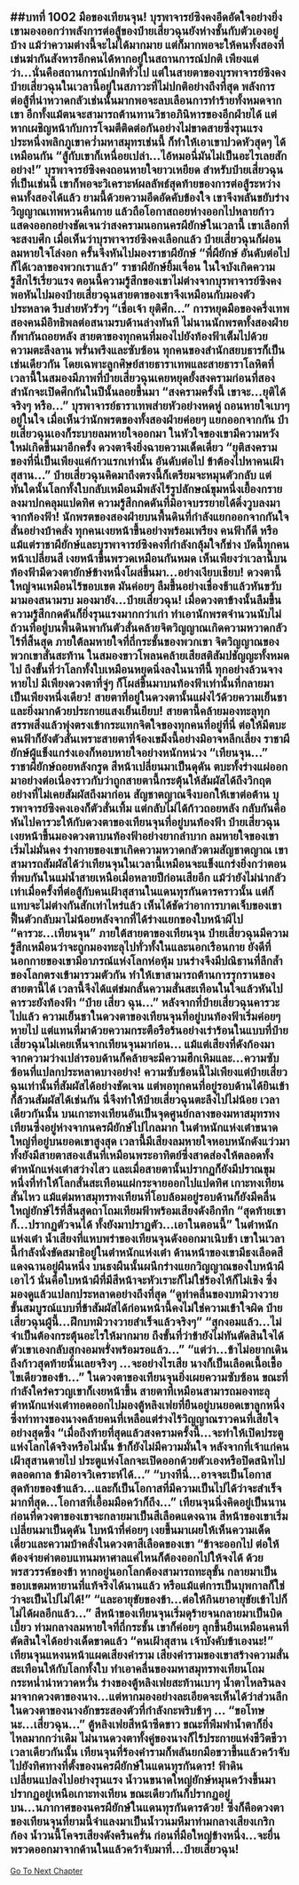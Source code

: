 ##บทที่ 1002 มือของเทียนจุน!
บุรพาจารย์ซิงคงอึดอัดใจอย่างยิ่ง เขามองออกว่าพลังการต่อสู้ของป๋ายเสี่ยวฉุนยังห่างชั้นกับตัวเองอยู่บ้าง แม้ว่าความต่างนี้จะไม่ได้มากมาย แต่ก็มากพอจะให้คนทั้งสองที่เข่นฆ่ากันสังหารอีกคนได้หากอยู่ในสถานการณ์ปกติ
เพียงแต่ว่า...นั่นคือสถานการณ์ปกติทั่วไป แต่ในสายตาของบุรพาจารย์ซิงคง ป๋ายเสี่ยวฉุนในเวลานี้อยู่ในสภาวะที่ไม่ปกติอย่างถึงที่สุด พลังการต่อสู้ที่น่าหวาดกลัวเช่นนั้นมากพอจะลบเลือนการทำร้ายทั้งหมดจากเขา อีกทั้งแม้ตนจะสามารถต้านทานวิชาอภินิหารของอีกฝ่ายได้ แต่หากเผชิญหน้ากับการโจมตีติดต่อกันอย่างไม่ขาดสายซึ่งรุนแรงประหนึ่งพลิกภูเขาคว่ำมหาสมุทรเช่นนี้ ก็ทำให้เอาเขาปวดหัวสุดๆ ได้เหมือนกัน
“สู้กับเขาก็เหนื่อยเปล่า...ไอ้หมอนี่มันไม่เป็นอะไรเลยสักอย่าง!” บุรพาจารย์ซิงคงถอนหายใจยาวเหยียด สำหรับป๋ายเสี่ยวฉุนที่เป็นเช่นนี้ เขาก็พอจะวิเคราะห์ผลลัพธ์สุดท้ายของการต่อสู้ระหว่างคนทั้งสองได้แล้ว
ยามนี้ด้วยความอึดอัดคับข้องใจ เขาจึงพลันขยับร่าง วิญญาณเทพหวนคืนกาย แล้วถือโอกาสถอยห่างออกไปหลายก้าว แสดงออกอย่างชัดเจนว่าสงครามนอกนครผียักษ์ในเวลานี้ เขาเลือกที่จะสงบศึก
เมื่อเห็นว่าบุรพาจารย์ซิงคงเลือกแล้ว ป๋ายเสี่ยวฉุนก็ผ่อนลมหายใจโล่งอก ครั้นจึงหันไปมองราชาผียักษ์
“พี่ผียักษ์ อันดับต่อไปก็ได้เวลาของพวกเราแล้ว”
ราชาผียักษ์ยิ้มเจื่อน ในใจบังเกิดความรู้สึกไร้เรี่ยวแรง ตอนนี้ความรู้สึกของเขาไม่ต่างจากบุรพาจารย์ซิงคง พอหันไปมองป๋ายเสี่ยวฉุนสายตาของเขาจึงเหมือนกับมองตัวประหลาด รีบส่ายหัวรัวๆ
“เชื่อเจ้า ยุติศึก...”
การหยุดมือของครึ่งเทพสองคนมีอิทธิพลต่อสนามรบด้านล่างทันที ไม่นานนักพรตทั้งสองฝ่ายก็พากันถอยหลัง สายตาของทุกคนที่มองไปยังท้องฟ้าเต็มไปด้วยความตะลึงลาน พรั่นพรึงและซับซ้อน
ทุกคนของสำนักสยบธารก็เป็นเช่นเดียวกัน โดยเฉพาะลูกศิษย์สายธาราเทพและสายธาราโลหิตที่เวลานี้ในสมองมีภาพที่ป๋ายเสี่ยวฉุนเคยหยุดยั้งสงครามก่อนที่สองสำนักจะเปิดศึกกันในปีนั้นลอยขึ้นมา
“สงครามครั้งนี้ เขาจะ...ยุติได้จริงๆ หรือ...” บุรพาจารย์ธาราเทพส่ายหัวอย่างหดหู่ ถอนหายใจเบาๆ อยู่ในใจ
เมื่อเห็นว่านักพรตของทั้งสองฝ่ายค่อยๆ แยกออกจากกัน ป๋ายเสี่ยวฉุนเองก็ระบายลมหายใจออกมา ในหัวใจของเขามีความหวังใหม่เกิดขึ้นมาอีกครั้ง ดวงตาจึงยิ่งฉายความเด็ดเดี่ยว
“ยุติสงครามของที่นี่เป็นเพียงแค่ก้าวแรกเท่านั้น อันดับต่อไป ข้าต้องไปหาคนเฝ้าสุสาน...” ป๋ายเสี่ยวฉุนคิดมาถึงตรงนี้ก็เตรียมจะหมุนตัวกลับ แต่ทันใดนั้นโลกทั้งใบกลับเหมือนมีพลังไร้รูปลักษณ์ขุมหนึ่งเยื้องกรายลงมาปกคลุมแปดทิศ ความรู้สึกกดดันที่มิอาจบรรยายได้ดิ่งวูบลงมาจากท้องฟ้า!
นักพรตของสองฝ่ายบนพื้นดินที่กำลังแยกออกจากกันใจสั่นอย่างบ้าคลั่ง ทุกคนเงยหน้าขึ้นอย่างพร้อมเพรียง คนฟ้าก็ดี หรือแม้แต่ราชาผียักษ์และบุรพาจารย์ซิงคงที่กำลังกลุ้มใจก็ช่าง บัดนี้ทุกคนหน้าเปลี่ยนสี เงยหน้าขึ้นพรวดเหมือนกันหมด
เห็นเพียงว่าเวลานี้บนท้องฟ้ามีดวงตายักษ์ข้างหนึ่งโผล่ขึ้นมา...อย่างเงียบเชียบ!
ดวงตานี้ใหญ่จนเหมือนไร้ขอบเขต มันค่อยๆ ลืมขึ้นอย่างเชื่องช้าแล้วหันขวับมามองสนามรบ มองมายัง...ป๋ายเสี่ยวฉุน!
เมื่อดวงตาข้างนั้นลืมขึ้น ความรู้สึกกดดันก็ยิ่งรุนแรงมากกว่าเก่า ทำเอานักพรตจำนวนนับไม่ถ้วนที่อยู่บนพื้นดินพากันตัวสั่นคล้ายจิตวิญญาณเกิดความหวาดกลัวไร้ที่สิ้นสุด ภายใต้ลมหายใจที่ถี่กระชั้นของพวกเขา จิตวิญญาณของพวกเขาสั่นสะท้าน ในสมองขาวโพลนคล้ายเสียสติสัมปชัญญะทั้งหมดไป
ถึงขั้นที่ว่าโลกทั้งใบเหมือนหยุดนิ่งลงในนาทีนี้ ทุกอย่างล้วนจางหายไป มีเพียงดวงตาที่จู่ๆ ก็โผล่ขึ้นมาบนท้องฟ้าเท่านั้นที่กลายมาเป็นเพียงหนึ่งเดียว!
สายตาที่อยู่ในดวงตานั้นแฝงไว้ด้วยความเย็นชาและยิ่งมากด้วยประกายแสงเย็นเยียบ!
สายตานี้คล้ายมองทะลุทุกสรรพสิ่งแล้วพุ่งตรงเข้ากระแทกจิตใจของทุกคนที่อยู่ที่นี่ ต่อให้มีตบะคนฟ้าก็ยังตัวสั่นเพราะสายตาที่จ้องเขม็งนี้อย่างมิอาจหลีกเลี่ยง
ราชาผียักษ์ผู้แข็งแกร่งเองก็หอบหายใจอย่างหนักหน่วง
“เทียนจุน...” ราชาผียักษ์ถอยหลังกรูด สีหน้าเปลี่ยนมาเป็นดุดัน ตบะทั้งร่างแผ่ออกมาอย่างต่อเนื่องราวกับว่าถูกสายตานี้กระตุ้นให้สัมผัสได้ถึงวิกฤตอย่างที่ไม่เคยสัมผัสถึงมาก่อน สัญชาตญาณจึงบอกให้เขาต่อต้าน
บุรพาจารย์ซิงคงเองก็ตัวสั่นเทิ้ม แต่กลับไม่ได้ก้าวถอยหลัง กลับกันคือหันไปคารวะให้กับดวงตาของเทียนจุนที่อยู่บนท้องฟ้า
ป๋ายเสี่ยวฉุนเงยหน้าขึ้นมองดวงตาบนท้องฟ้าอย่างยากลำบาก ลมหายใจของเขาเริ่มไม่มั่นคง ร่างกายของเขาเกิดความหวาดกลัวตามสัญชาตญาณ เขาสามารถสัมผัสได้ว่าเทียนจุนในเวลานี้เหมือนจะแข็งแกร่งยิ่งกว่าตอนที่พบกันในแม่น้ำสายเหนือเมื่อหลายปีก่อนเสียอีก แม้ว่ายังไม่น่ากลัวเท่าเมื่อครั้งที่ต่อสู้กับคนเฝ้าสุสานในแดนทุรกันดารคราวนั้น แต่ก็แทบจะไม่ต่างกันสักเท่าไหร่แล้ว
เห็นได้ชัดว่าอาการบาดเจ็บของเขาฟื้นตัวกลับมาไม่น้อยหลังจากที่ได้ร่างแยกของใบหน้าผีไป
“คารวะ...เทียนจุน” ภายใต้สายตาของเทียนจุน ป๋ายเสี่ยวฉุนมีความรู้สึกเหมือนว่าจะถูกมองทะลุไปทั่วทั้งในและนอกเรือนกาย ยังดีที่นอกกายของเขามีอาภรณ์แห่งโลกห่อหุ้ม บนร่างจึงมีปณิธานที่ลึกล้ำของโลกตรงเข้ามารวมตัวกัน ทำให้เขาสามารถต้านการรุกรานของสายตานี้ได้ เวลานี้จึงได้แต่ข่มกลั้นความสั่นสะเทือนในใจแล้วหันไปคารวะยังท้องฟ้า
“ป๋าย เสี่ยว ฉุน...” หลังจากที่ป๋ายเสี่ยวฉุนคารวะไปแล้ว ความเย็นชาในดวงตาของเทียนจุนที่อยู่บนท้องฟ้าเริ่มค่อยๆ หายไป แต่แทนที่มาด้วยความกระตือรือร้นอย่างเร่าร้อนในแบบที่ป๋ายเสี่ยวฉุนไม่เคยเห็นจากเทียนจุนมาก่อน...
แม้แต่เสียงที่ดังก้องมาจากความว่างเปล่ารอบด้านก็คล้ายจะมีความฮึกเหิมและ...ความซับซ้อนที่แปลกประหลาดบางอย่าง!
ความซับซ้อนนี้ไม่เพียงแต่ป๋ายเสี่ยวฉุนเท่านั้นที่สัมผัสได้อย่างชัดเจน แต่พอทุกคนที่อยู่รอบด้านได้ยินเข้าก็ล้วนสัมผัสได้เช่นกัน นี่จึงทำให้ป๋ายเสี่ยวฉุนตะลึงไปไม่น้อย
เวลาเดียวกันนั้น บนเกาะทงเทียนอันเป็นจุดศูนย์กลางของมหาสมุทรทงเทียนซึ่งอยู่ห่างจากนครผียักษ์ไปไกลมาก ในตำหนักแห่งเต๋าขนาดใหญ่ที่อยู่บนยอดเขาสูงสุด เวลานี้มีเสียงลมหายใจหอบหนักดังแว่วมา ทั้งยังมีสายตาสองเส้นที่เหมือนพระอาทิตย์ซึ่งสาดส่องให้ตลอดทั้งตำหนักแห่งเต๋าสว่างไสว
และเมื่อสายตานั้นปรากฏก็ยังมีปราณขุมหนึ่งที่ทำให้โลกสั่นสะเทือนแผ่กระจายออกไปแปดทิศ เกาะทงเทียนสั่นไหว แม้แต่มหาสมุทรทงเทียนที่โอบล้อมอยู่รอบด้านก็ยังมีคลื่นใหญ่ยักษ์ไร้ที่สิ้นสุดถาโถมเทียมฟ้าพร้อมเสียงดังอึกทึก
“สุดท้ายเขาก็...ปรากฏตัวจนได้ ทั้งยังมาปราฏตัว...เอาในตอนนี้” ในตำหนักแห่งเต๋า น้ำเสียงที่แหบพร่าของเทียนจุนดังออกมาเนิบช้า เขาในเวลานี้กำลังนั่งขัดสมาธิอยู่ในตำหนักแห่งเต๋า ด้านหน้าของเขามีธงเลือดสีแดงฉานอยู่ผืนหนึ่ง บนธงผืนนั้นผนึกร่างแยกวิญญาณของใบหน้าผีเอาไว้ นั่นคือใบหน้าผีที่มีสีหน้าจะหัวเราะก็ไม่ใช่ร้องไห้ก็ไม่เชิง ซึ่งมองดูแล้วแปลกประหลาดอย่างถึงที่สุด
“ดูท่าคลื่นของบทมิวางวายขั้นสมบูรณ์แบบที่ข้าสัมผัสได้ก่อนหน้านี้คงไม่ใช่ความเข้าใจผิด ป๋ายเสี่ยวฉุนผู้นี้...ฝึกบทมิวางวายสำเร็จแล้วจริงๆ”
“สุกงอมแล้ว...ไม่จำเป็นต้องกระตุ้นอะไรให้มากมาย ถึงขั้นที่ว่าข้ายังไม่ทันตัดสินใจได้ ตัวเขาเองกลับสุกงอมพรั่งพร้อมรอแล้ว...”
“แต่ว่า...ข้าไม่อยากเดินถึงก้าวสุดท้ายนั่นเลยจริงๆ ...จะอย่างไรเสีย นางก็เป็นเลือดเนื้อเชื้อไขเดียวของข้า...” ในดวงตาของเทียนจุนยิ่งเผยความซับซ้อน ขณะที่กำลังใคร่ครวญเขาก็เงยหน้าขึ้น สายตาที่เหมือนสามารถมองทะลุตำหนักแห่งเต๋าทอดออกไปมองตู้หลิงเฟยที่ยืนอยู่บนยอดเขาลูกหนึ่งซึ่งท่าทางของนางคล้ายคนที่เหลือแต่ร่างไร้วิญญาณราวคนที่เสียใจอย่างสุดซึ้ง
“เมื่อถึงท้ายที่สุดแล้วสงครามครั้งนี้...จะทำให้เปิดประตูแห่งโลกได้จริงหรือไม่นั้น ข้าก็ยังไม่มีความมั่นใจ หลังจากที่เจ้าแก่คนเฝ้าสุสานตายไป ประตูแห่งโลกจะเปิดออกด้วยตัวเองหรือปิดสนิทไปตลอดกาล ข้ามิอาจวิเคราะห์ได้...”
“บางทีนี่...อาจจะเป็นโอกาสสุดท้ายของข้าแล้ว...และก็เป็นโอกาสที่มีความเป็นไปได้ว่าจะสำเร็จมากที่สุด...โอกาสที่เอื้อมมือคว้าก็ถึง...” เทียนจุนนิ่งคิดอยู่เป็นนาน ก่อนที่ดวงตาของเขาจะกลายมาเป็นสีเลือดแดงฉาน สีหน้าของเขาเริ่มเปลี่ยนมาเป็นดุดัน ใบหน้าที่ค่อยๆ เงยขึ้นมาเผยให้เห็นความเด็ดเดี่ยวและความบ้าคลั่งในดวงตาสีเลือดของเขา
“ข้าจะออกไป ต่อให้ต้องจ่ายค่าตอบแทนมหาศาลแค่ไหนก็ต้องออกไปให้จงได้ ด้วยพรสวรรค์ของข้า หากอยู่นอกโลกต้องสามารถทะลุขั้น กลายมาเป็นขอบเขตมหายานที่แท้จริงได้นานแล้ว หรือแม้แต่การเป็นบุพกาลก็ใช่ว่าจะเป็นไปไม่ได้!”
“และอายุขัยของข้า...ต่อให้กินยาอายุขัยเข้าไปก็ไม่ได้ผลอีกแล้ว...” สีหน้าของเทียนจุนเริ่มดุร้ายจนกลายมาเป็นบิดเบี้ยว ท่ามกลางลมหายใจที่ถี่กระชั้น เขาก็ค่อยๆ ลุกขึ้นยืนเหมือนคนที่ตัดสินใจได้อย่างเด็ดขาดแล้ว
“คนเฝ้าสุสาน เจ้าบังคับข้าเองนะ!” เทียนจุนแหงนหน้าแผดเสียงคำราม เสียงคำรามของเขาสร้างความสั่นสะเทือนให้กับโลกทั้งใบ ทำเอาคลื่นของมหาสมุทรทงเทียนโถมกระหน่ำน่าหวาดหวั่น ร่างของตู้หลิงเฟยสะท้านเบาๆ น้ำตาไหลรินลงมาจากดวงตาของนาง...แต่หากมองอย่างละเอียดจะเห็นได้ว่าส่วนลึกในดวงตาของนางอักขระสองตัวที่กำลังกะพริบช้าๆ ...
“ขอโทษนะ...เสี่ยวฉุน...” ตู้หลิงเฟยสีหน้าซีดขาว ขณะที่พึมพำน้ำตาก็ยิ่งไหลมากกว่าเดิม ไม่นานดวงตาทั้งคู่ของนางก็ไร้ประกายแห่งชีวิตชีวา
เวลาเดียวกันนั้น เทียนจุนที่ร้องคำรามก็พลันยกมือขวาขึ้นแล้วคว้าจับไปยังทิศทางที่ตั้งของนครผียักษ์ในแดนทุรกันดาร!
ฟ้าดินเปลี่ยนแปลงไปอย่างรุนแรง น้ำวนขนาดใหญ่ยักษ์หมุนคว้างขึ้นมาปรากฏอยู่เหนือเกาะทงเทียน ขณะเดียวกันก็ปรากฏอยู่บน...นภากาศของนครผียักษ์ในแดนทุรกันดารด้วย!
ซึ่งก็คือดวงตาของเทียนจุนที่ยามนี้จำแลงมาเป็นน้ำวนมหึมาท่ามกลางเสียงเกริกก้อง น้ำวนนี้โคจรเสียงดังครืนครั่น ก่อนที่มือใหญ่ข้างหนึ่ง...จะยื่นพรวดออกมาจากด้านในแล้วคว้าจับมาที่...ป๋ายเสี่ยวฉุน!
------






[Go To Next Chapter]( ./149.md)